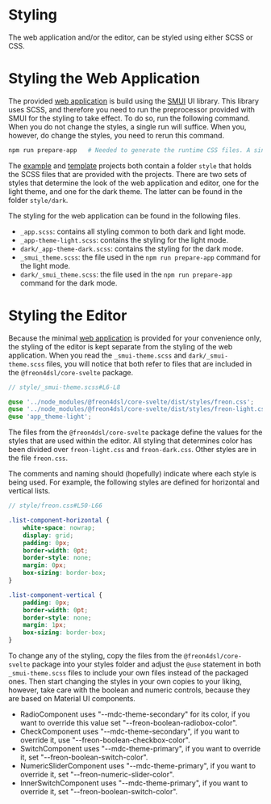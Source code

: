 # Styling

The web application and/or the editor, can be styled using either SCSS or CSS. 

# Styling the Web Application

The provided [web application](/Documentation/Overview/Getting_Started#a-minimal-webapp-and-server-5)
is build using the <a href="https://sveltematerialui.com/" target="_blank">SMUI</a> UI library.
This library uses SCSS, and therefore you need to run the preprocessor provided with SMUI for 
the styling to take effect. To do so, run the following command. When you do not change the styles,
a single run will suffice. When you, however, do change the styles, you need to rerun this command.

  ```bash
  npm run prepare-app   # Needed to generate the runtime CSS files. A single run will suffice.
  ```

The [example](/Documentation/Overview/Getting_Started#example-project-startup-2) 
and [template](/Documentation/Overview/Getting_Started#template-project-startup-3) projects both
contain a folder `style` that holds the SCSS files that are provided with the projects.
There are two sets of styles that determine the look of the web application and editor, 
one for the light theme, and one for the dark theme.
The latter can be found in the folder `style/dark`.

The styling for the web application can be found in the following files.

- `_app.scss`: contains all styling common to both dark and light mode.
- `_app-theme-light.scss`: contains the styling for the light mode.
- `dark/_app-theme-dark.scss`: contains the styling for the dark mode.
- `_smui_theme.scss`: the file used in the `npm run prepare-app` command for the light mode. 
- `dark/_smui_theme.scss`: the file used in the `npm run prepare-app` command for the dark mode.

# Styling the Editor

Because the minimal [web application](/Documentation/Overview/Getting_Started#a-minimal-webapp-and-server-5) 
is provided for your convenience only, the styling of the editor is kept separate from the styling of the web
application. When you read the `_smui-theme.scss` and `dark/_smui-theme.scss` files, you will notice that 
both refer to files that are included in the `@freon4dsl/core-svelte` package.

```scss
// style/_smui-theme.scss#L6-L8

@use '../node_modules/@freon4dsl/core-svelte/dist/styles/freon.css';
@use '../node_modules/@freon4dsl/core-svelte/dist/styles/freon-light.css';
@use 'app_theme-light';
```

The files from the `@freon4dsl/core-svelte` package define the values for the styles that
are used within the editor. All styling that determines color has been divided over `freon-light.css`
and `freon-dark.css`. Other styles are in the file `freon.css`. 

The comments and naming should (hopefully) indicate where each
style is being used. For example, the following styles are defined for horizontal and vertical lists.

```scss
// style/freon.css#L50-L66

.list-component-horizontal {
    white-space: nowrap;
    display: grid;
    padding: 0px;
    border-width: 0pt;
    border-style: none;
    margin: 0px;
    box-sizing: border-box;
}

.list-component-vertical {
    padding: 0px;
    border-width: 0pt;
    border-style: none;
    margin: 1px;
    box-sizing: border-box;
}
```

To change any of the styling, copy the files from the `@freon4dsl/core-svelte` package into your
styles folder and adjust the `@use` statement in both `_smui-theme.scss` files to include your own
files instead of the packaged ones. Then start changing the styles in your own
copies to your liking, however, take care with the boolean and numeric controls, because they are based on
Material UI components.

- RadioComponent uses  "--mdc-theme-secondary" for its color, if you want to override this value set "--freon-boolean-radiobox-color".
- CheckComponent uses  "--mdc-theme-secondary", if you want to override it, use "--freon-boolean-checkbox-color".
- SwitchComponent uses  "--mdc-theme-primary", if you want to override it, set "--freon-boolean-switch-color".
- NumericSliderComponent uses  "--mdc-theme-primary", if you want to override it, set "--freon-numeric-slider-color".
- InnerSwitchComponent uses  "--mdc-theme-primary", if you want to override it, set "--freon-boolean-switch-color".
